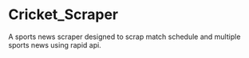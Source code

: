 # Cricket_Scraper
A sports news scraper designed to scrap match schedule and multiple sports news using rapid api. 
